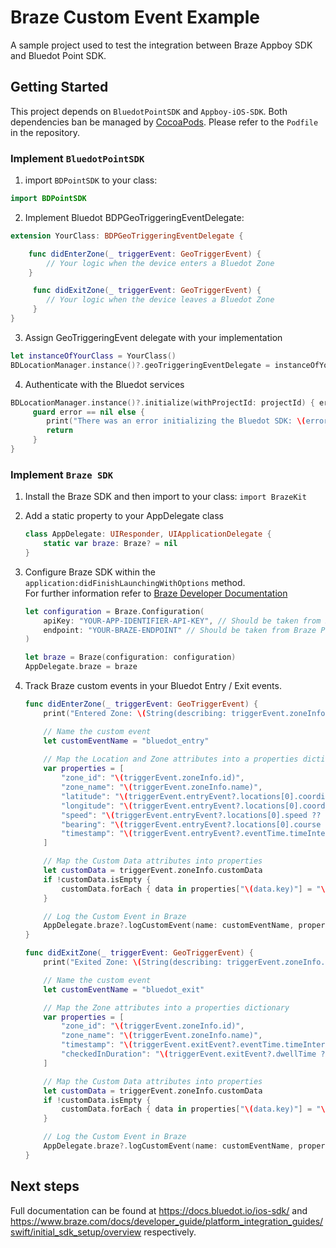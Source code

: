 # Braze Custom Event Example

A sample project used to test the integration between Braze Appboy SDK and Bluedot Point SDK.
## Getting Started

This project depends on `BluedotPointSDK` and `Appboy-iOS-SDK`. Both dependencies ban be managed by [CocoaPods](https://cocoapods.org/). Please refer to the `Podfile` in the repository.

### Implement `BluedotPointSDK`

1. import `BDPointSDK` to your class:

```swift
import BDPointSDK
```

2. Implement Bluedot BDPGeoTriggeringEventDelegate:

```swift
extension YourClass: BDPGeoTriggeringEventDelegate {

    func didEnterZone(_ triggerEvent: GeoTriggerEvent) {
        // Your logic when the device enters a Bluedot Zone
    }

     func didExitZone(_ triggerEvent: GeoTriggerEvent) {
        // Your logic when the device leaves a Bluedot Zone
     }
}
```

3. Assign GeoTriggeringEvent delegate with your implementation

```swift
let instanceOfYourClass = YourClass()
BDLocationManager.instance()?.geoTriggeringEventDelegate = instanceOfYourClass
```

4. Authenticate with the Bluedot services

```swift
BDLocationManager.instance()?.initialize(withProjectId: projectId) { error in
     guard error == nil else {
        print("There was an error initializing the Bluedot SDK: \(error.localizedDescription)")
        return
     }
}
```

### Implement `Braze SDK`

1.  Install the Braze SDK and then import to your class: `import BrazeKit`

2.	Add a static property to your AppDelegate class

	```swift
	class AppDelegate: UIResponder, UIApplicationDelegate {
  		static var braze: Braze? = nil
	}
	```

3.  Configure Braze SDK within the `application:didFinishLaunchingWithOptions` method.  
For further information refer to [Braze Developer Documentation](https://www.braze.com/docs/developer_guide/platform_integration_guides/swift/initial_sdk_setup/overview)

	```swift
	let configuration = Braze.Configuration(
		apiKey: "YOUR-APP-IDENTIFIER-API-KEY", // Should be taken from Braze Portal -> Manage Settings -> Settings Tab -> Your App -> API Key
		endpoint: "YOUR-BRAZE-ENDPOINT" // Should be taken from Braze Portal -> Manage Settings -> Settings Tab -> Your App -> SDK Endpoint
	)

	let braze = Braze(configuration: configuration)
	AppDelegate.braze = braze
	```

4.  Track Braze custom events in your Bluedot Entry / Exit events.

	```swift
	func didEnterZone(_ triggerEvent: GeoTriggerEvent) {
		print("Entered Zone: \(String(describing: triggerEvent.zoneInfo.name))")
	
		// Name the custom event
		let customEventName = "bluedot_entry"
			
		// Map the Location and Zone attributes into a properties dictionary
		var properties = [
			"zone_id": "\(triggerEvent.zoneInfo.id)",
			"zone_name": "\(triggerEvent.zoneInfo.name)",
			"latitude": "\(triggerEvent.entryEvent?.locations[0].coordinate.latitude ?? 0.0)",
			"longitude": "\(triggerEvent.entryEvent?.locations[0].coordinate.longitude ?? 0.0)",
			"speed": "\(triggerEvent.entryEvent?.locations[0].speed ?? 0.0)",
			"bearing": "\(triggerEvent.entryEvent?.locations[0].course ?? 0.0)",
			"timestamp": "\(triggerEvent.entryEvent?.eventTime.timeIntervalSince1970 ?? 0.0)",
		]
	
		// Map the Custom Data attributes into properties
		let customData = triggerEvent.zoneInfo.customData
		if !customData.isEmpty {
			customData.forEach { data in properties["\(data.key)"] = "\(data.value)"}
		}
	
		// Log the Custom Event in Braze
		AppDelegate.braze?.logCustomEvent(name: customEventName, properties: properties)
	}

	func didExitZone(_ triggerEvent: GeoTriggerEvent) {
		print("Exited Zone: \(String(describing: triggerEvent.zoneInfo.name))")
	
		// Name the custom event
		let customEventName = "bluedot_exit"
	
		// Map the Zone attributes into a properties dictionary
		var properties = [
			"zone_id": "\(triggerEvent.zoneInfo.id)",
			"zone_name": "\(triggerEvent.zoneInfo.name)",
			"timestamp": "\(triggerEvent.exitEvent?.eventTime.timeIntervalSince1970 ?? 0.0)",
			"checkedInDuration": "\(triggerEvent.exitEvent?.dwellTime ?? 0.0)"
		]
	
		// Map the Custom Data attributes into properties
		let customData = triggerEvent.zoneInfo.customData
		if !customData.isEmpty {
			customData.forEach { data in properties["\(data.key)"] = "\(data.value)"}
		}
	
		// Log the Custom Event in Braze
		AppDelegate.braze?.logCustomEvent(name: customEventName, properties: properties)
	}
	```
	
## Next steps
Full documentation can be found at https://docs.bluedot.io/ios-sdk/ and https://www.braze.com/docs/developer_guide/platform_integration_guides/swift/initial_sdk_setup/overview respectively.
